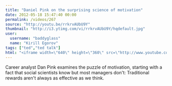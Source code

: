 ```yaml
---
title: "Daniel Pink on the surprising science of motivation"
date: 2012-05-18 15:47:40 00:00
permalink: /videos/267
source: "http://youtu.be/rrkrvAUbU9Y"
thumbnail: "http://i3.ytimg.com/vi/rrkrvAUbU9Y/hqdefault.jpg"
user:
  username: "baddyglass"
  name: "Kirill Egorov"
tags: ["ted","ted talk"]
html: "<iframe width=\"640\" height=\"360\" src=\"http://www.youtube.com/embed/rrkrvAUbU9Y?wmode=transparent&fs=1&feature=oembed\" frameborder=\"0\" allowfullscreen></iframe>"
---
```


Career analyst Dan Pink examines the puzzle of motivation, starting with a fact that social scientists know but most managers don't: Traditional rewards aren't always as effective as we think.